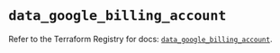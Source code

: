 # `data_google_billing_account`

Refer to the Terraform Registry for docs: [`data_google_billing_account`](https://registry.terraform.io/providers/hashicorp/google/6.11.0/docs/data-sources/billing_account).
